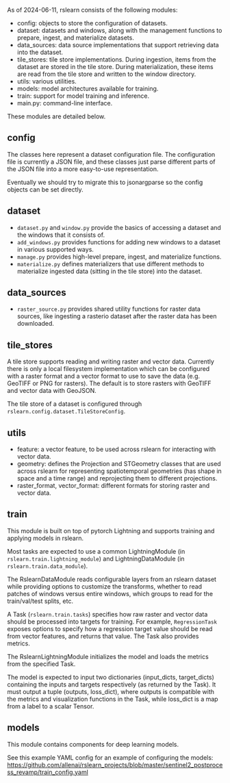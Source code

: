 As of 2024-06-11, rslearn consists of the following modules:

- config: objects to store the configuration of datasets.
- dataset: datasets and windows, along with the management functions to
  prepare, ingest, and materialize datasets.
- data_sources: data source implementations that support retrieving data into
  the dataset.
- tile_stores: tile store implementations. During ingestion, items from the
  dataset are stored in the tile store. During materialization, these items are
  read from the tile store and written to the window directory.
- utils: various utilities.
- models: model architectures available for training.
- train: support for model training and inference.
- main.py: command-line interface.

These modules are detailed below.


config
------

The classes here represent a dataset configuration file. The configuration file
is currently a JSON file, and these classes just parse different parts of the
JSON file into a more easy-to-use representation.

Eventually we should try to migrate this to jsonargparse so the config objects
can be set directly.


dataset
-------

- `dataset.py` and `window.py` provide the basics of accessing a dataset and
  the windows that it consists of.
- `add_windows.py` provides functions for adding new windows to a dataset in
  various supported ways.
- `manage.py` provides high-level prepare, ingest, and materialize functions.
- `materialize.py` defines materializers that use different methods to
  materialize ingested data (sitting in the tile store) into the dataset.


data_sources
------------

- `raster_source.py` provides shared utility functions for raster data sources,
  like ingesting a rasterio dataset after the raster data has been downloaded.


tile_stores
-----------

A tile store supports reading and writing raster and vector data. Currently
there is only a local filesystem implementation which can be configured with a
raster format and a vector format to use to save the data (e.g. GeoTIFF or PNG
for rasters). The default is to store rasters with GeoTIFF and vector data with
GeoJSON.

The tile store of a dataset is configured through
`rslearn.config.dataset.TileStoreConfig`.


utils
-----

- feature: a vector feature, to be used across rslearn for interacting with
  vector data.
- geometry: defines the Projection and STGeometry classes that are used across
  rslearn for representing spatiotemporal geometries (has shape in space and a
  time range) and reprojecting them to different projections.
- raster_format, vector_format: different formats for storing raster and vector
  data.


train
-----

This module is built on top of pytorch Lightning and supports training and
applying models in rslearn.

Most tasks are expected to use a common LightningModule (in
`rslearn.train.lightning_module`) and LightningDataModule (in
`rslearn.train.data_module`).

The RslearnDataModule reads configurable layers from an rslearn dataset while
providing options to customize the transforms, whether to read patches of
windows versus entire windows, which groups to read for the train/val/test
splits, etc.

A Task (`rslearn.train.tasks`) specifies how raw raster and vector data should
be processed into targets for training. For example, `RegressionTask` exposes
options to specify how a regression target value should be read from vector
features, and returns that value. The Task also provides metrics.

The RslearnLightningModule initializes the model and loads the metrics from the
specified Task.

The model is expected to input two dictionaries (input_dicts, target_dicts)
containing the inputs and targets respectively (as returned by the Task). It
must output a tuple (outputs, loss_dict), where outputs is compatible with the
metrics and visualization functions in the Task, while loss_dict is a map from
a label to a scalar Tensor.


models
------

This module contains components for deep learning models.

See this example YAML config for an example of configuring the models:
https://github.com/allenai/rslearn_projects/blob/master/sentinel2_postprocess_revamp/train_config.yaml
